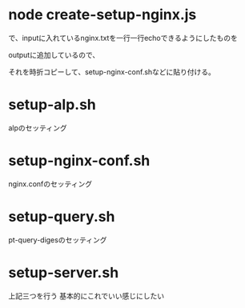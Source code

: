 # node create-setup-nginx.js

で、inputに入れているnginx.txtを一行一行echoできるようにしたものを

outputに追加しているので、

それを時折コピーして、setup-nginx-conf.shなどに貼り付ける。


# setup-alp.sh

alpのセッティング

# setup-nginx-conf.sh

nginx.confのセッティング

# setup-query.sh

pt-query-digesのセッティング

# setup-server.sh

上記三つを行う
基本的にこれでいい感じにしたい
